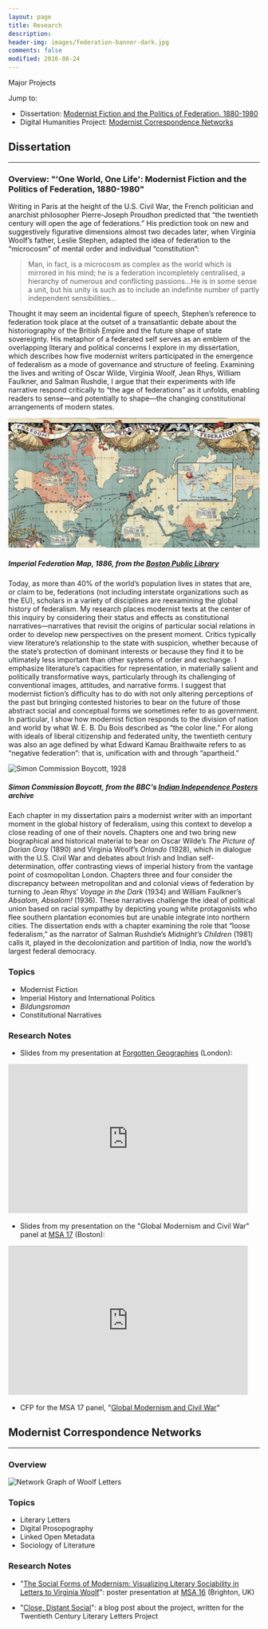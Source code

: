 ```yaml
---
layout: page
title: Research
description: 
header-img: images/federation-banner-dark.jpg
comments: false
modified: 2016-08-24
---
```


Major Projects  

Jump to:

- Dissertation: [Modernist Fiction and the Politics of Federation, 1880-1980](#dissertation)
- Digital Humanities Project: [Modernist Correspondence Networks](#dh)

## <a id="dissertation"></a>Dissertation
--------

### Overview: "'One World, One Life': Modernist Fiction and the Politics of Federation, 1880-1980"

Writing in Paris at the height of the U.S. Civil War, the French politician and anarchist philosopher Pierre-Joseph Proudhon predicted that “the twentieth century will open the age of federations.” His prediction took on new and suggestively figurative dimensions almost two decades later, when Virginia Woolf’s father, Leslie Stephen, adapted the idea of federation to the “microcosm” of mental order and individual “constitution”:

> Man, in fact, is a microcosm as complex as the world which is mirrored in his mind; he is a federation incompletely centralised, a hierarchy of numerous and conflicting passions…He is in some sense a unit, but his unity is such as to include an indefinite number of partly independent sensibilities…

Thought it may seem an incidental figure of speech, Stephen’s reference to federation took place at the outset of a transatlantic debate about the historiography of the British Empire and the future shape of state sovereignty. His metaphor of a federated self serves as an emblem of the overlapping literary and political concerns I explore in my dissertation, which describes how five modernist writers participated in the emergence of federalism as a mode of governance and structure of feeling. Examining the lives and writing of Oscar Wilde, Virginia Woolf, Jean Rhys, William Faulkner, and Salman Rushdie, I argue that their experiments with life narrative respond critically to “the age of federations” as it unfolds, enabling readers to sense—and potentially to shape—the changing constitutional arrangements of modern states.

![Imperial Federation Map, 1886](/images/federation-banner.jpg)
##### Imperial Federation Map, 1886, from the [Boston Public Library](http://maps.bpl.org/id/m8682)

Today, as more than 40% of the world’s population lives in states that are, or claim to be, federations (not including interstate organizations such as the EU), scholars in a variety of disciplines are reexamining the global history of federalism. My research places modernist texts at the center of this inquiry by considering their status and effects as constitutional narratives—narratives that revisit the origins of particular social relations in order to develop new perspectives on the present moment. Critics typically view literature’s relationship to the state with suspicion, whether because of the state’s protection of dominant interests or because they find it to be ultimately less important than other systems of order and exchange. I emphasize literature’s capacities for representation, in materially salient and politically transformative ways, particularly through its challenging of conventional images, attitudes, and narrative forms. I suggest that modernist fiction’s difficulty has to do with not only altering perceptions of the past but bringing contested histories to bear on the future of those abstract social and conceptual forms we sometimes refer to as government. In particular, I show how modernist fiction responds to the division of nation and world by what W. E. B. Du Bois described as “the color line.” For along with ideals of liberal citizenship and federated unity, the twentieth century was also an age defined by what Edward Kamau Braithwaite refers to as “negative federation”: that is, unification with and through “apartheid.”

![Simon Commission Boycott, 1928](/images/simon-boycott.jpg)
##### Simon Commission Boycott, from the BBC's [Indian Independence Posters](http://news.bbc.co.uk/2/shared/spl/hi/pop_ups/07/south_asia_indian_independence_posters/html/2.stm) archive

Each chapter in my dissertation pairs a modernist writer with an important moment in the global history of federalism, using this context to develop a close reading of one of their novels. Chapters one and two bring new biographical and historical material to bear on Oscar Wilde’s *The Picture of Dorian Gray* (1890) and Virginia Woolf’s *Orlando* (1928), which in dialogue with the U.S. Civil War and debates about Irish and Indian self-determination, offer contrasting views of imperial history from the vantage point of cosmopolitan London. Chapters three and four consider the discrepancy between metropolitan and and colonial views of federation by turning to Jean Rhys’ *Voyage in the Dark* (1934) and William Faulkner’s *Absalom, Absalom!* (1936). These narratives challenge the ideal of political union based on racial sympathy by depicting young white protagonists who flee southern plantation economies but are unable integrate into northern cities. The dissertation ends with a chapter examining the role that “loose federalism,” as the narrator of Salman Rushdie’s *Midnight’s Children* (1981) calls it, played in the decolonization and partition of India, now the world’s largest federal democracy.

### Topics

* Modernist Fiction
* Imperial History and International Politics
* *Bildungsroman*
* Constitutional Narratives

### Research Notes

* Slides from my presentation at [Forgotten Geographies](https://forgottengeographies.wordpress.com) (London):

<iframe src="https://docs.google.com/presentation/d/12vKbEabbdGe-T1uqYP5uymuUD15n-wSTDvzwglm7C2Y/embed?start=false&loop=false&delayms=3000" frameborder="0" width="480" height="299" allowfullscreen="true" mozallowfullscreen="true" webkitallowfullscreen="true"></iframe>

* Slides from my presentation on the "Global Modernism and Civil War" panel at [MSA 17](https://msa.press.jhu.edu/conferences/msa17/) (Boston):

<iframe src="https://docs.google.com/presentation/d/1zZrSmANFAClQyCWo1xgA6ehOKMNaMzLXItTySrivf0I/embed?start=false&amp;loop=false&amp;delayms=3000" width="480" height="299" frameborder="0" allowfullscreen="allowfullscreen"></iframe>

* CFP for the MSA 17 panel, "[Global Modernism and Civil War](https://www.academia.edu/20576153/Modernism_and_Civil_War_MSA_17_CFP_)"

## <a id="dh"></a>Modernist Correspondence Networks
----------------

### Overview

![Network Graph of Woolf Letters](http://www.modmaps.net/tcllp/wp-content/uploads/2013/07/Woolf-Letters-Graph-Network.png)

### Topics

* Literary Letters
* Digital Prosopography
* Linked Open Metadata
* Sociology of Literature

### Research Notes

* "[The Social Forms of Modernism: Visualizing Literary Sociability in Letters to Virginia Woolf](https://www.academia.edu/5671883/The_Social_Forms_of_Modernism_Visualizing_Literary_Sociability_in_Letters_to_Virginia_Woolf)": poster presentation at [MSA 16](https://msa.press.jhu.edu/conferences/msa15/) (Brighton, UK)

* "[Close, Distant Social](http://www.modmaps.net/tcllp/close-distant-social-the-metadata-of-literary-history/)": a blog post about the project, written for the Twentieth Century Literary Letters Project

